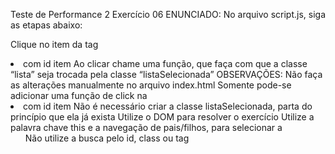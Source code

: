 Teste de Performance 2
Exercício 06
ENUNCIADO:
No arquivo script.js, siga as etapas abaixo:

Clique no item da tag <li> com id item
Ao clicar chame uma função, que faça com que a classe “lista” seja trocada pela classe “listaSelecionada”
OBSERVAÇÕES:
Não faça as alterações manualmente no arquivo index.html
Somente pode-se adicionar uma função de click na <li> com id item
Não é necessário criar a classe listaSelecionada, parta do princípio que ela já exista
Utilize o DOM para resolver o exercício
Utilize a palavra chave this e a navegação de pais/filhos, para selecionar a <ol>
Não utilize a busca pelo id, class ou tag